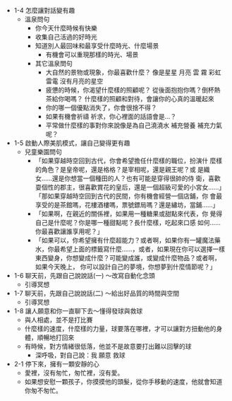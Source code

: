 - 1-4 怎麼讓對話變有趣
	- 溫泉問句
		- 你今天什麼時候有快樂
		- 收集自己活過的好時光
		- 知道別人最回味和最享受什麼時光、什麼場景
			- 有機會可以重現那樣的時光、場景
		- 其它溫泉問句
			- 大自然的景物或現象，你最喜歡什麼？
			  像是星星 月亮 雲 霧 彩虹 雷電 沒有月亮的星空
			- 疲憊的時候，你渴望什麼樣的照顧呢？
			  從後面抱抱你嗎？倒杯熱茶給你喝嗎？
			  什麼樣的照顧和對待，會讓你的心真的溫暖起來
			- 你的哪一個優點消失了，你會很捨不得？
			- 如果有機會祈禱 祈求，你心裡面的話語會是…？
			- 平常做什麼樣的事對你來說像是為自己澆澆水 補充營養 補充力氣呢？
- 1-5 啟動人際美肌模式，讓自己變得更有趣
	- 兒童樂園問句
		- 「如果穿越時空回到古代，你會希望擔任什麼樣的職位，扮演什 麼樣的角色？是皇帝呢，還是格格？是宰相呢，還是親王呢？或 是織女……還是你想當一個種田的人？也有可能是穿得很帥的侍 衛，喜歡耍個性的郡主，很喜歡賞花的皇后，還是一個超級可愛的小宮女……」
		  「那如果穿越時空回到古代的民間，你有機會經營一個店鋪，你 會最享受的是茶館嗎，花樓酒樓嗎，票號鏢局嗎？還是繡坊，當鋪……」
		- 「如果啊，在親近的關係裡，如果用一種糖果或甜點來代表，你 覺得自己是什麼呢？你是哪一種甜點呢？長什麼樣，吃起來口感 如何……你最喜歡讓誰享用呢？」
		- 「如果可以，你希望擁有什麼超能力？或者啊，如果你有一罐魔法藥水，你最希望上面的標籤寫什麼……，或者，如果現在你可以選擇一樣東西變身，你想變成什麼？可能變成誰，或變成什麼物品？或者啊，如果今天晚上， 你可以設計自己的夢境，你想夢到什麼情節呢？」
- 1-6 聊天前，先跟自己說說話(一) ～改寫自動化念頭
	- 引導冥想
- 1-7 聊天前，先跟自己說說話(二) ～給出好品質的時間與空間
	- 引導冥想
- 1-8 讓人願意和你一直聊下去～懂得發球與救球
	- 與人相處，並不是打比賽
	- 什麼樣的速度，什麼樣的力量，球要落在哪裡，才可以讓對方扭動他的身體，順暢地打回來
	- 有時候，對方情緒很低落，他並不是故意要打出難以回擊的球
		- 深呼吸，對自己說：我 願意 救球
- 2-1 停下來，擁有一顆安靜的心
	- 愛裡，沒有匆忙，匆忙裡，沒有愛。
	- 如果想安慰一顆孩子，你摸摸他的頭髮，從你手移動的速度，他就會知道你匆不匆忙。